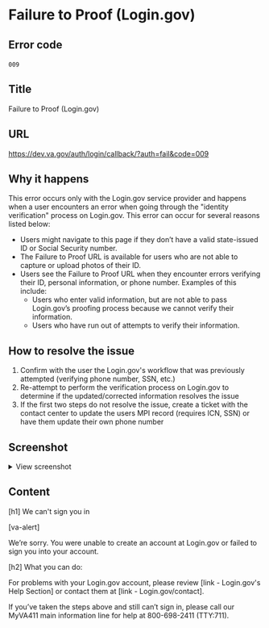# Failure to Proof (Login.gov)

## Error code
`009`

## Title
Failure to Proof (Login.gov)

## URL
https://dev.va.gov/auth/login/callback/?auth=fail&code=009

## Why it happens
This error occurs only with the Login.gov service provider and happens when a user encounters an error when going through the "identity verification" process on Login.gov. This error can occur for several reasons listed below:

- Users might navigate to this page if they don’t have a valid state-issued ID or Social Security number.
- The Failure to Proof URL is available for users who are not able to capture or upload photos of their ID.
- Users see the Failure to Proof URL when they encounter errors verifying their ID, personal information, or phone number. Examples of this include:
    - Users who enter valid information, but are not able to pass Login.gov’s proofing process because we cannot verify their information.
    - Users who have run out of attempts to verify their information.

## How to resolve the issue

1. Confirm with the user the Login.gov's workflow that was previously attempted (verifying phone number, SSN, etc.)
2. Re-attempt to perform the verification process on Login.gov to determine if the updated/corrected information resolves the issue
3. If the first two steps do not resolve the issue, create a ticket with the contact center to update the users MPI record (requires ICN, SSN) or have them update their own phone number

## Screenshot
<details>
  <summary>View screenshot</summary>
  <img src="./screenshots/009.png" />
</details>

## Content

[h1] We can't sign you in

[va-alert]

We’re sorry. You were unable to create an account at Login.gov or failed to sign you into your account.

[h2] What you can do:

For problems with your Login.gov account, please review [link - Login.gov's Help Section] or contact them at [link - Login.gov/contact].

If you’ve taken the steps above and still can’t sign in, please call our MyVA411 main information line for help at 800-698-2411 (TTY:711).
